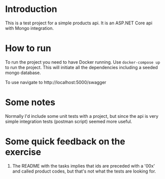 # Introduction
This is a test project for a simple products api. It is an ASP.NET Core api with Mongo integration.

# How to run
To run the project you need to have Docker running. Use `docker-compose up` to run the project. This will initiate all the dependencies including a seeded mongo database.

To use navigate to http://localhost:5000/swagger

# Some notes
Normally I'd include some unit tests with a project, but since the api is very simple integration tests (postman script) seemed more useful.

# Some quick feedback on the exercise
1. The README with the tasks implies that ids are preceded with a '00x' and called product codes, but that's not what the tests are looking for.